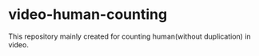 # video-human-counting
This repository mainly created for counting human(without duplication) in video. 
